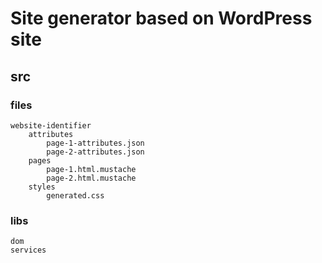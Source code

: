 # Site generator based on WordPress site

## src

### files

    website-identifier
        attributes
            page-1-attributes.json
            page-2-attributes.json
        pages
            page-1.html.mustache
            page-2.html.mustache
        styles
            generated.css

### libs

    dom
    services
